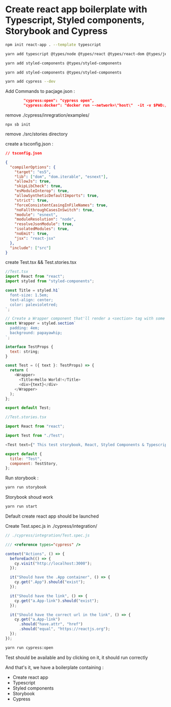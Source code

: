# Create react app boilerplate with Typescript, Styled components, Storybook and Cypress

```bash
npm init react-app . --template typescript
```

```bash
yarn add typescript @types/node @types/react @types/react-dom @types/jest
```

```bash
yarn add styled-components @types/styled-components
```

```bash
yarn add styled-components @types/styled-components
```

```bash
yarn add cypress --dev
```

Add Commands to pacjage.json :

```json
        "cypress:open": "cypress open",
        "cypress:docker": "docker run --network=\"host\"  -it -v $PWD:/e2e -w /e2e cypress/included:6.2.1",
```

remove ./cypress/inregration/examples/

```
npx sb init
```

remove ./src/stories directory

create a tsconfig.json :

```json
// tsconfig.json

{
  "compilerOptions": {
    "target": "es5",
    "lib": ["dom", "dom.iterable", "esnext"],
    "allowJs": true,
    "skipLibCheck": true,
    "esModuleInterop": true,
    "allowSyntheticDefaultImports": true,
    "strict": true,
    "forceConsistentCasingInFileNames": true,
    "noFallthroughCasesInSwitch": true,
    "module": "esnext",
    "moduleResolution": "node",
    "resolveJsonModule": true,
    "isolatedModules": true,
    "noEmit": true,
    "jsx": "react-jsx"
  },
  "include": ["src"]
}
```

create Test.tsx && Test.stories.tsx

```javascript
//Test.tsx
import React from "react";
import styled from "styled-components";

const Title = styled.h1`
  font-size: 1.5em;
  text-align: center;
  color: palevioletred;
`;

// Create a Wrapper component that'll render a <section> tag with some styles
const Wrapper = styled.section`
  padding: 4em;
  background: papayawhip;
`;

interface TestProps {
  text: string;
}

const Test = ({ text }: TestProps) => {
  return (
    <Wrapper>
      <Title>Hello World!</Title>
      <div>{text}</div>
    </Wrapper>
  );
};

export default Test;
```

```javascript
//Test.stories.tsx

import React from "react";

import Test from "./Test";

<Test text={" This test storybook, React, Styled Components & Typescript"} />;

export default {
  title: "Test",
  component: TestStory,
};
```

Run storybook :

```bash
yarn run storybook
```

Storybook shoud work

```bash
yarn run start
```

Default create react app should be launched

Create Test.spec.js in ./cypress/integration/

```javascript
// ./cypress/integration/Test.spec.js

/// <reference types="cypress" />

context("Actions", () => {
  beforeEach(() => {
    cy.visit("http://localhost:3000");
  });

  it("Should have the .App container", () => {
    cy.get(".App").should("exist");
  });

  it("Should have the link", () => {
    cy.get("a.App-link").should("exist");
  });

  it("Should have the correct url in the link", () => {
    cy.get("a.App-link")
      .should("have.attr", "href")
      .should("equal", "https://reactjs.org");
  });
});
```

```bash
yarn run cypress:open
```

Test should be available and by clicking on it, it should run correctly

And that's it, we have a boilerplate containing :

- Create react app
- Typescript
- Styled components
- Storybook
- Cypress
